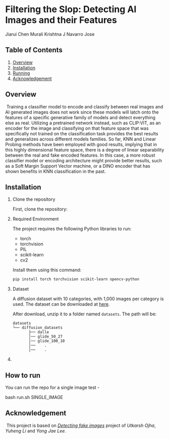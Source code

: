 # **Filtering the Slop: Detecting AI Images and their Features**

Jiarui Chen
Murali Krishtna J
Navarro Jose

## Table of Contents

1. [Overview](#Overview)
2. [Installation](#Installtion)
3. [Running](#Running)
4. [Acknowledgement](#Acknowledgement)

## Overview

​	Training a classifier model to encode and classify between real images and AI generated images does not work since these models will latch onto the features of a specific generative family of models and detect everything else as real. Utilizing a pretrained network instead, such as CLIP:VIT, as an encoder for the image and classifying on that feature space that was specifically not trained on the classification task provides the best results and generalizes across different models families. So far, KNN and Linear Probing methods have been employed with good results, implying that in this highly dimensional feature space, there is a degree of linear separability between the real and fake encoded features. In this case, a more robust classifier model or encoding architecture might provide better results, such as a Soft Margin Support Vector machine, or a DINO encoder that has shown benefits in KNN classification in the past.

## Installation

1. Clone the repository

    First, clone the repository: 

2. Required Environment

    The project requires the following Python libraries to run:

    - torch
    - torchvision
    - PIL
    - scikit-learn
    - cv2

    Install them using this command: 

    ```bash
    pip install torch torchvision scikit-learn opencv-python
    ```

    

3. Dataset

    A diffusion dataset with 10 categories, with 1,000 images per category is used. The dataset can be downloaded at [here](https://drive.google.com/file/d/1FXlGIRh_Ud3cScMgSVDbEWmPDmjcrm1t/view). 

    After download, unzip it to a folder named `datasets`. The path will be:
    ```
    datasets
    └── diffusion_datasets			
           ├── dalle
           │── glide_50_27
           │── glide_100_10
           │──    .
           │──    .
    ```

    

4. 

## How to run

You can run the repo for a single image test - 

bash run.sh SINGLE_IMAGE

## Acknowledgement

​	This project is based on [*Detecting fake images*](https://utkarshojha.github.io/universal-fake-detection/) project of *Utkarsh Ojha*, *Yuheng Li* and *Yong Jae Lee*. 